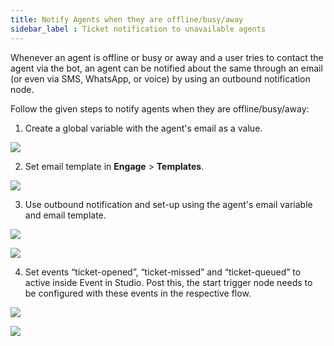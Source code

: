```yaml
---
title: Notify Agents when they are offline/busy/away
sidebar_label : Ticket notification to unavailable agents
---
```


Whenever an agent is offline or busy or away and a user tries to contact the agent via the bot, an agent can be notified about the same through an email (or even via SMS, WhatsApp, or voice) by using an outbound notification node.

Follow the given steps to notify agents when they are offline/busy/away:

1. Create a global variable with the agent's email as a value.


![](https://lh6.googleusercontent.com/vQRLirReKG5_CmQ9_XJ_Lfioe-VHlKfM9U_pPbgpotrnmJCVNT-qJY1VjurSf9iV42OkMxNnXxJLnDB5FMfOZzAMJn8VeUbv44Y0HSEn9GdovPmQ6NFxA8J4Dxq0DHtGggIsCuKS_jmRAp-4gav67nJ4fcEKGwheQqPIwlqcxIFJh6kkehpT2sfq5A)

  
2. Set email template in **Engage** > **Templates**.
  

![](https://lh5.googleusercontent.com/T4VQiDxm_WriD9W-NEWwA6ob8yaIVbqr9ATWwaCxReLrPII-Y_9VO1XQnKLOhhDHEGYRZNOF63TjLinbnEkfE6RrmfozfTbH8Y2eWLrcFlmGzluCsQzHzKMaUSw-MZDJlDuB8Z5TMDrBuvhUtP5QgvxIRf3kCgHcBhuCsCRMnU_T8EK5cGLZOW9GhQ)

3. Use outbound notification and set-up using the agent's email variable and email template.


![](https://lh5.googleusercontent.com/X-75omKzbvhqf5Gi-SKn00e2sH5V78VYU2CYVuROCfEDVi3cdlULP8ClptVUK_kkLVoTKl-bn8Lz_eXImTqlGo3JsF23F8OP-20J4iNJzuh61rdouwE0VNJRgreCXAy1oMmM2FQxkWeEQMJeo5zRjxPPpho72spdFQnnsLrJPamktL0CK-9oSxf-nw)

  

  

![](https://lh4.googleusercontent.com/zSeNc5mAAvY1XvJ9m-li6vycVut_phv0iHySY_iln_J4lCMYiDnrtiHCPNt-WeFw_E6R6sarw5GCwiy-2sU2tFA6gMEs7YxlkS16NulYThqSW59vmRdnErHBjedIrBkHIj-6vlugePGhdpN-XoJXsduEnLabLvz1SbK9JffNUbtUNkkXelMCGMQLvQ)

  

4. Set events “ticket-opened”, “ticket-missed” and “ticket-queued” to active inside Event in Studio. Post this, the start trigger node needs to be configured with these events in the respective flow.
  

![](https://lh6.googleusercontent.com/hsj0OGeogoz2L8Tdn6q_eOPNWO2ruxEHOiU3DVB86A2xf3F4jWJw0YgGrwoUgTUv5hadyP4I4zN-ILbB_-RBXLh7U8HEjWUg3n1-v_S9DIza5KMsRsuPX7845Er7r-0tdVVu5Ue2HzZ0CdJR9vYuO2ZC1hUXl7pBDV4luZWTYkX6soV54Zf3_e1MzQ)

  

![](https://lh5.googleusercontent.com/cQjs9yS06jIohN4vHz2QMV5Oi9TM613S_eX0U4OGs_1qDK-E_vjbb1HgcB181w1rXawrbW7_MxX882BAGFE47fQS6REIf0WSTeiQJH1UKaJfLz1AKF1-vgiywAHzUUM-OS-jczk0Lks7PkSNoR1qo_d2Y84dV7hemMHVyiUr5a1hdxx9IRxcwYcP0g)